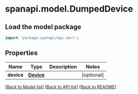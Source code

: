 # spanapi.model.DumpedDevice

## Load the model package
```dart
import 'package:spanapi/api.dart';
```

## Properties
Name | Type | Description | Notes
------------ | ------------- | ------------- | -------------
**device** | [**Device**](Device.md) |  | [optional] 

[[Back to Model list]](../README.md#documentation-for-models) [[Back to API list]](../README.md#documentation-for-api-endpoints) [[Back to README]](../README.md)


